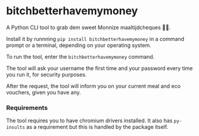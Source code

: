 # bitchbetterhavemymoney
A Python CLI tool to grab dem sweet Monnize maaltijdcheques 💸🤑.

Install it by runnning `pip install bitchbetterhavemymoney` in a command prompt or a terminal, depending on your operating system.

To run the tool, enter the `bitchbetterhavemymoney` command.

The tool will ask your username the first time and your password every time you run it, for security purposes. 

After the request, the tool will inform you on your current meal and eco vouchers, given you have any.

### Requirements

The tool requires you to have chromium drivers installed. It also has `py-insults` as a requirement but this is handled by the package itself.
